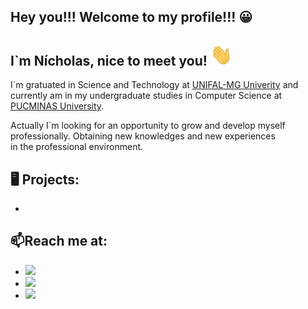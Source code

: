 ## Hey you!!! Welcome to my profile!!! :grinning:
## I`m Nícholas, nice to meet you! <img src="https://raw.githubusercontent.com/ABSphreak/ABSphreak/master/gifs/Hi.gif" width="35" height="35"/>

I`m gratuated in Science and Technology at [UNIFAL-MG Univerity](https://www.unifal-mg.edu.br/pocosdecaldas/) and currently am in my undergraduate studies in Computer Science at [PUCMINAS University](https://www.pucpcaldas.br/).

Actually I`m looking for an opportunity to grow and develop myself professionally. Obtaining new knowledges and new experiences  
in the professional environment.

## 🖥️ Projects:

* 

## 📫Reach me at:
* [<img src = "https://img.shields.io/badge/facebook-%231877F2.svg?&style=for-the-badge&logo=facebook&logoColor=white">](https://www.facebook.com/nicholas.pereira.180/)
* [<img src = "https://img.shields.io/badge/instagram-%23E4405F.svg?&style=for-the-badge&logo=instagram&logoColor=white">](https://www.instagram.com/nicholascfp/)
* [<img src="https://img.shields.io/badge/linkedin-%230077B5.svg?&style=for-the-badge&logo=linkedin&logoColor=white" />](https://www.linkedin.com/in/nicholas-pereira-07080b13a/) 
